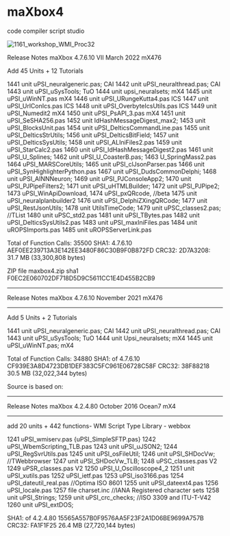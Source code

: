 # maXbox4
code compiler script studio

![1161_workshop_WMI_Proc32](https://user-images.githubusercontent.com/109789632/196975972-e95acca9-72db-4461-84c5-84d6afd8a381.png)


Release Notes maXbox 4.7.6.10 VII March 2022 mX476

Add 45 Units + 12 Tutorials

1441 unit uPSI_neuralgeneric.pas; CAI
1442 unit uPSI_neuralthread.pas; CAI
1443 unit uPSI_uSysTools; TuO
1444 unit upsi_neuralsets; mX4
1445 unit uPSI_uWinNT.pas mX4
1446 unit uPSI_URungeKutta4.pas ICS
1447 unit uPSI_UrlConIcs.pas ICS
1448 unit uPSI_OverbyteIcsUtils.pas ICS
1449 unit uPSI_Numedit2 mX4
1450 unit uPSI_PsAPI_3.pas mX4
1451 unit uPSI_SeSHA256.pas
1452 unit IdHashMessageDigest_max2;
1453 unit uPSI_BlocksUnit.pas
1454 unit uPSI_DelticsCommandLine.pas
1455 unit uPSI_DelticsStrUtils;
1456 unit uPSI_DelticsBitField;
1457 unit uPSI_DelticsSysUtils;
1458 unit uPSI_ALIniFiles2.pas
1459 unit uPSI_StarCalc2.pas
1460 unit uPSI_IdHashMessageDigest2.pas
1461 unit uPSI_U_Splines;
1462 unit uPSI_U_CoasterB.pas;
1463 U_SpringMass2.pas
1464 uPSI_MARSCoreUtils;
1465 unit uPSI_clJsonParser.pas
1466 unit uPSI_SynHighlighterPython.pas
1467 unit uPSI_DudsCommonDelphi;
1468 unit uPSI_AINNNeuron;
1469 unit uPSI_PJConsoleApp2;
1470 unit uPSI_PJPipeFilters2;
1471 unit uPSI_uHTMLBuilder;
1472 unit uPSI_PJPipe2;
1473 uPSI_WinApiDownload,
1474 uPSI_pxQRcode, //beta
1475 unit uPSI_neuralplanbuilder2
1476 unit uPSI_DelphiZXingQRCode;
1477 unit uPSI_RestJsonUtils;
1478 unit UtilsTimeCode;
1479 unit uPSC_classes2.pas; //TList
1480 unit uPSC_std2.pas
1481 unit uPSI_TBytes.pas
1482 unit uPSI_DelticsSysUtils2.pas
1483 unit uPSI_maxIniFiles.pas
1484 unit uROPSImports.pas
1485 unit uROPSServerLink.pas

Total of Function Calls: 35500
SHA1: 4.7.6.10 AEF0EE239713A3E142EE3480F86C30B9F0B872FD
CRC32: 2D7A3208: 31.7 MB (33,300,808 bytes)

ZIP file maxbox4.zip sha1 F0EC2E060702DF718D5D9C5611CC1E4D455B2CB9

****************************************************************
Release Notes maXbox 4.7.6.10 November 2021 mX476
****************************************************************
Add 5 Units + 2 Tutorials

1441 unit uPSI_neuralgeneric.pas; CAI
1442 unit uPSI_neuralthread.pas; CAI
1443 unit uPSI_uSysTools; TuO
1444 unit Upsi_neuralsets; mX4
1445 unit uPSI_uWinNT.pas; mX4

Total of Function Calls: 34880
SHA1: of 4.7.6.10  CF939E3A8D4723DB1DEF383C5FC961E06728C58F
CRC32: 38F88218 30.5 MB (32,022,344 bytes)

Source is based on:

****************************************************************
Release Notes maXbox 4.2.4.80 October 2016 Ocean7 mX4
****************************************************************
add 20 units + 442 functions- WMI Script Type Library - webbox

1241 uPSI_wmiserv.pas {uPSI_SimpleSFTP.pas}
1242 uPSI_WbemScripting_TLB.pas
1243 unit uPSI_uJSON2;
1244 uPSI_RegSvrUtils.pas
1245 unit uPSI_osFileUtil;
1246 unit uPSI_SHDocVw; //TWebbrowser
1247 unit uPSI_SHDocVw_TLB;
1248 uPSC_classes.pas V2
1249 uPSR_classes.pas V2
1250 uPSI_U_Oscilloscope4_2
1251 unit uPSI_xutils.pas
1252 uPSI_ietf.pas
1253 uPSI_iso3166.pas
1254 uPSI_dateutil_real.pas  //Optima ISO 8601
1255 unit uPSI_dateext4.pas
1256 uPSI_locale.pas
1257 file charset.inc  //IANA Registered character sets
1258 unit uPSI_Strings;
1259 unit uPSI_crc_checks;  //ISO 3309 and ITU-T-V42
1260 unit uPSI_extDOS;

SHA1: of 4.2.4.80 15565A557B0F9576AA5F23F2A1D06BE9699A757B
CRC32: FA1F1F25 26.4 MB (27,720,144 bytes)
